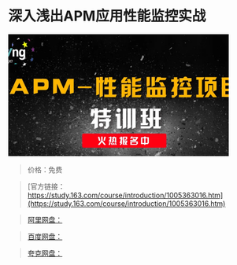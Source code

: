 # 深入浅出APM应用性能监控实战

![img](../../../assets/study163/free/f0b9fc58-f0f0-4468-928c-c42d2731b784.png)

> 价格：免费

> [官方链接：https://study.163.com/course/introduction/1005363016.htm](https://study.163.com/course/introduction/1005363016.htm)

> [阿里网盘：]()

> [百度网盘：]()

> [夸克网盘：]()
